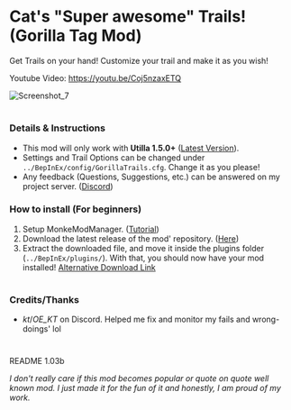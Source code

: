 # Cat's "Super awesome" Trails! (Gorilla Tag Mod)
Get Trails on your hand! Customize your trail and make it as you wish!

Youtube Video: https://youtu.be/Coj5nzaxETQ

![Screenshot_7](https://user-images.githubusercontent.com/105093518/181674310-c54ad772-d013-43ec-962b-1f89b2d74258.png)
#
### Details & Instructions
- This mod will only work with **Utilla 1.5.0+** ([Latest Version](https://github.com/legoandmars/Utilla/releases/latest)).
- Settings and Trail Options can be changed under `../BepInEx/config/GorillaTrails.cfg`. Change it as you please!
- Any feedback (Questions, Suggestions, etc.) can be answered on my project server. ([Discord](https://discord.gg/gXNM5KYmFj))

### How to install (For beginners)
1. Setup MonkeModManager. ([Tutorial](https://github.com/DeadlyKitten/MonkeModManager/releases/tag/1.3.0#:~:text=Installer%20by%20Umbranox-,Instructions,-Run%20the%20exe))
2. Download the latest release of the mod' repository. ([Here](https://github.com/FlyinC4T/GorillaTrails/releases/latest))
3. Extract the downloaded file, and move it inside the plugins folder (`../BepInEx/plugins/`).
With that, you should now have your mod installed!
[Alternative Download Link](https://github.com/FlyinC4T/GorillaTrails/releases/download/1.0.0/GorillaTrails_v1.0.0.zip)
#
### Credits/Thanks
- *kt*/*OE_KT* on Discord. Helped me fix and monitor my fails and wrong-doings' lol
#
README 1.03b

*I don't really care if this mod becomes popular or quote on quote well known mod. I just made it for the fun of it and honestly, I am proud of my work.*
